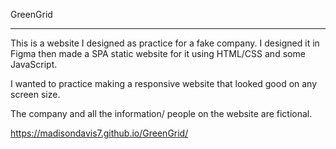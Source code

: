 
GreenGrid

-----------------------------

This is a website I designed as practice for a fake company. I designed it in Figma then made a SPA static website for it using  HTML/CSS and some JavaScript. 

I wanted to practice making a responsive website that looked good on any screen size. 

The company and all the information/ people on the website are fictional. 

https://madisondavis7.github.io/GreenGrid/ 

